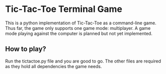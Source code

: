 # Tic-Tac-Toe Terminal Game

This is a python implementation of Tic-Tac-Toe as a command-line game. Thus far, the game only supports one game mode: multiplayer. A game mode playing against the computer is planned but not yet implemented.

## How to play?
Run the tictactoe.py file and you are good to go. The other files are required as they hold all dependencies the game needs.